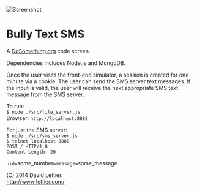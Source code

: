 ![Screenshot](http://raw.github.com/lettier/bullytextsms/master/screenshot.jpg)

# Bully Text SMS

A [DoSomething.org](https://www.dosomething.org) code screen.  

Dependencies includes Node.js and MongoDB.  

Once the user visits the front-end simulator, a session is created for one minute via a cookie. The user can send the SMS server text messages. If the input is valid, the user will receive the next appropriate SMS text message from the SMS server.

To run:  
`$ node ./src/file_server.js`  
Browser: `http://localhost:8888`  

For just the SMS server:  
`$ node ./src/sms_server.js`  
`$ telnet localhost 8888`  
`POST / HTTP/1.0`  
`Content-Length: 20`  

`uid=`some_number`&message=`some_message

(C) 2014 David Lettier.  
http://www.lettier.com/